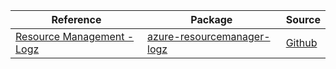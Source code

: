 | Reference | Package | Source |
|---|---|---|
|[Resource Management - Logz](resourcemanager-logz-readme.md)|[azure-resourcemanager-logz](https://repo1.maven.org/maven2/com/azure/resourcemanager/azure-resourcemanager-logz)|[Github](https://github.com/Azure/azure-sdk-for-java)|
